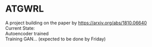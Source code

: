 # ATGWRL
A project building on the paper by https://arxiv.org/abs/1810.06640 <br>
Current State:<br>
Autoencoder trained <br>
Training GAN... (expected to be done by Friday)
